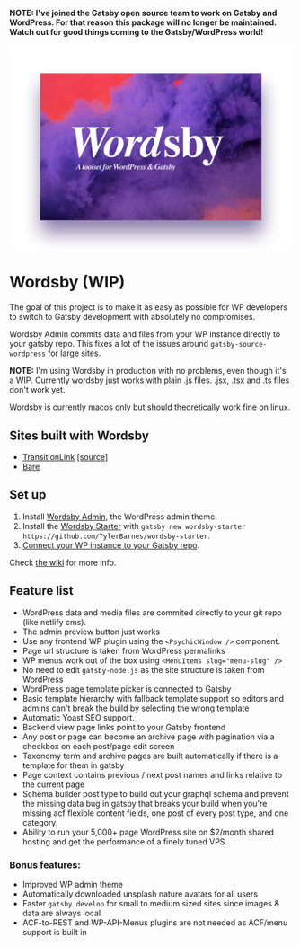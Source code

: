 __NOTE: I've joined the Gatsby open source team to work on Gatsby and WordPress. For that reason this package will no longer be maintained. Watch out for good things coming to the Gatsby/WordPress world!__

![Wordsby logo](wordsby-logo.png?raw=true "Wordsby Admin logo")

# Wordsby (WIP)

The goal of this project is to make it as easy as possible for WP developers to switch to Gatsby development with absolutely no compromises.

Wordsby Admin commits data and files from your WP instance directly to your gatsby repo. This fixes a lot of the issues around `gatsby-source-wordpress` for large sites.

**NOTE:** I'm using Wordsby in production with no problems, even though it's a WIP. Currently wordsby just works with plain .js files. .jsx, .tsx and .ts files don't work yet.

Wordsby is currently macos only but should theoretically work fine on linux.

## Sites built with Wordsby

- [TransitionLink](https://transitionlink.tylerbarnes.ca) [[source]](https://github.com/TylerBarnes/TransitionLinkDocs/)
- [Bare](https://bare.ca)

## Set up

1. Install [Wordsby Admin](https://github.com/TylerBarnes/wordsby-admin), the WordPress admin theme.
2. Install the [Wordsby Starter](https://github.com/TylerBarnes/wordsby-starter) with `gatsby new wordsby-starter https://github.com/TylerBarnes/wordsby-starter`.
3. [Connect your WP instance to your Gatsby repo](https://github.com/TylerBarnes/wordsby/wiki/Github---Gitlab-integration-setup).

Check [the wiki](https://github.com/TylerBarnes/wordsby/wiki) for more info.

## Feature list

- WordPress data and media files are commited directly to your git repo (like netlify cms).
- The admin preview button just works
- Use any frontend WP plugin using the `<PsychicWindow />` component.
- Page url structure is taken from WordPress permalinks
- WP menus work out of the box using `<MenuItems slug="menu-slug" />`
- No need to edit `gatsby-node.js` as the site structure is taken from WordPress
- WordPress page template picker is connected to Gatsby
- Basic template hierarchy with fallback template support so editors and admins can't break the build by selecting the wrong template
- Automatic Yoast SEO support.
- Backend view page links point to your Gatsby frontend
- Any post or page can become an archive page with pagination via a checkbox on each post/page edit screen
- Taxonomy term and archive pages are built automatically if there is a template for them in gatsby
- Page context contains previous / next post names and links relative to the current page
- Schema builder post type to build out your graphql schema and prevent the missing data bug in gatsby that breaks your build when you're missing acf flexible content fields, one post of every post type, and one category.
- Ability to run your 5,000+ page WordPress site on $2/month shared hosting and get the performance of a finely tuned VPS

### Bonus features:

- Improved WP admin theme
- Automatically downloaded unsplash nature avatars for all users
- Faster `gatsby develop` for small to medium sized sites since images & data are always local
- ACF-to-REST and WP-API-Menus plugins are not needed as ACF/menu support is built in
